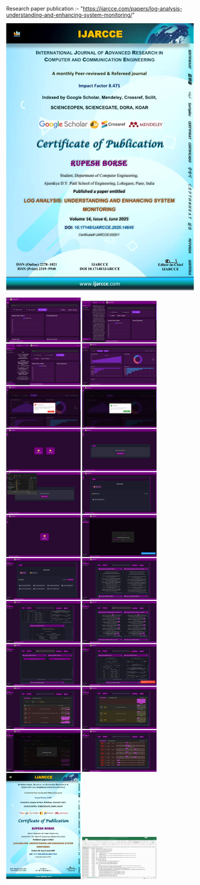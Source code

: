 Research paper publication :- "https://ijarcce.com/papers/log-analysis-understanding-and-enhancing-system-monitoring/"
<div>
  <img src="images/23.png" alt="1">
</div>
<br>
<div>
  <img src="images/1.png" alt="1" width="200"/>
  <img src="images/2.png" alt="2" width="200"/>
  <img src="images/3.png" alt="3" width="200"/>
  
  <img src="images/4.png" alt="4" width="200"/>
  <img src="images/5.png" alt="5" width="200"/>
  <img src="images/6.png" alt="6" width="200"/>

  <img src="images/7.png" alt="7" width="200"/>
  <img src="images/8.png" alt="8" width="200"/>
  <img src="images/9.png" alt="9" width="200"/>

  <img src="images/10.png" alt="10" width="200"/>
  <img src="images/11.png" alt="11" width="200"/>
  <img src="images/12.png" alt="12" width="200"/>
  <img src="images/13.png" alt="13" width="200"/>
  <img src="images/14.png" alt="14" width="200"/>
  <img src="images/15.png" alt="15" width="200"/>

  <img src="images/16.png" alt="16" width="200"/>
  <img src="images/17.png" alt="17" width="200"/>
  <img src="images/18.png" alt="18" width="200"/>
  <img src="images/19.png" alt="19" width="200"/>

  <img src="images/20.png" alt="20" width="200"/>

  <img src="images/21.png" alt="21" width="200"/>
  <img src="images/22.png" alt="22" width="200"/>
  <img src="images/23.png" alt="23" width="200"/>
  <img src="images/24.png" alt="24" width="200"/>
</div>
